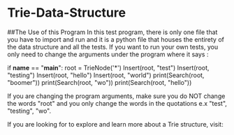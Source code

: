 # Trie-Data-Structure
##The Use of this Program
In this test program, there is only one file that you have to import and run and it is a python file that houses the entirety of the data structure and all the tests. If you want to run your own tests, you only need to change the arguments under the program where it says :
  
  if __name__ == "__main__":
      root = TrieNode('*')
      Insert(root, "test")
      Insert(root, "testing")
      Insert(root, "hello")
      Insert(root, "world")
      print(Search(root, "boomer"))
      print(Search(root, "wo"))
      print(Search(root, "hello"))
 
If you are changing the program arguments, make sure you do NOT change the words "root" and you only change the words in the quotations e.x "test", "testing", "wo".

If you are looking for to explore and learn more about a Trie structure, visit:
